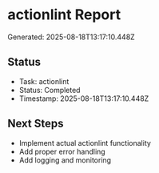 # actionlint Report

Generated: 2025-08-18T13:17:10.448Z

## Status
- Task: actionlint
- Status: Completed
- Timestamp: 2025-08-18T13:17:10.448Z

## Next Steps
- Implement actual actionlint functionality
- Add proper error handling
- Add logging and monitoring
